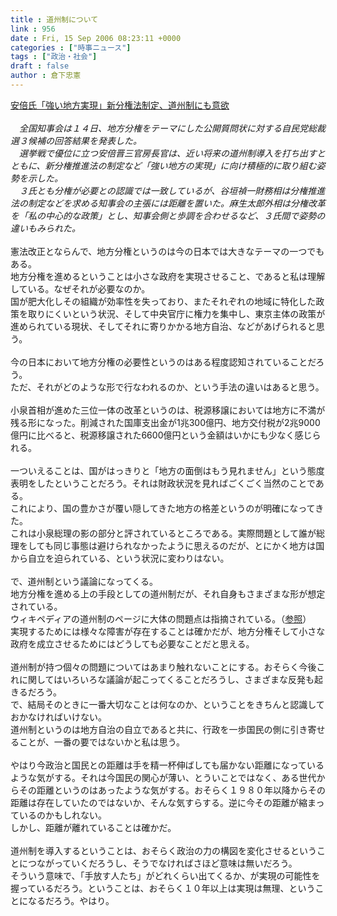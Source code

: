```yaml
---
title : 道州制について
link : 956
date : Fri, 15 Sep 2006 08:23:11 +0000
categories : ["時事ニュース"]
tags : ["政治・社会"]
draft : false
author : 倉下忠憲
---
```


<A HREF="http://www.iza.ne.jp/news/newsarticle/politics/localpolicy/19200/" TARGET="_blank">安倍氏「強い地方実現」新分権法制定、道州制にも意欲</A><BR><BR><I>　全国知事会は１４日、地方分権をテーマにした公開質問状に対する自民党総裁選３候補の回答結果を発表した。<BR>　選挙戦で優位に立つ安倍晋三官房長官は、近い将来の道州制導入を打ち出すとともに、新分権推進法の制定など「強い地方の実現」に向け積極的に取り組む姿勢を示した。<BR>　３氏とも分権が必要との認識では一致しているが、谷垣禎一財務相は分権推進法の制定などを求める知事会の主張には距離を置いた。麻生太郎外相は分権改革を「私の中心的な政策」とし、知事会側と歩調を合わせるなど、３氏間で姿勢の違いもみられた。</I><BR><BR>憲法改正とならんで、地方分権というのは今の日本では大きなテーマの一つでもある。<BR>地方分権を進めるということは小さな政府を実現させること、であると私は理解している。なぜそれが必要なのか。<BR>国が肥大化しその組織が効率性を失っており、またそれぞれの地域に特化した政策を取りにくいという状況、そして中央官庁に権力を集中し、東京主体の政策が進められている現状、そしてそれに寄りかかる地方自治、などがあげられると思う。<BR><BR>今の日本において地方分権の必要性というのはある程度認知されていることだろう。<BR>ただ、それがどのような形で行なわれるのか、という手法の違いはあると思う。<BR><BR>小泉首相が進めた三位一体の改革というのは、税源移譲においては地方に不満が残る形になった。削減された国庫支出金が1兆300億円、地方交付税が2兆9000億円に比べると、税源移譲された6600億円という金額はいかにも少なく感じられる。<BR><BR>一ついえることは、国がはっきりと「地方の面倒はもう見れません」という態度表明をしたということだろう。それは財政状況を見ればごくごく当然のことである。<BR>これにより、国の豊かさが覆い隠してきた地方の格差というのが明確になってきた。<BR>これは小泉総理の影の部分と評されているところである。実際問題として誰が総理をしても同じ事態は避けられなかったように思えるのだが、とにかく地方は国から自立を迫られている、という状況に変わりはない。<BR><BR>で、道州制という議論になってくる。<BR>地方分権を進める上の手段としての道州制だが、それ自身もさまざまな形が想定されている。<BR>ウィキペディアの道州制のページに大体の問題点は指摘されている。（<A HREF="http://ja.wikipedia.org/wiki/%E9%81%93%E5%B7%9E%E5%88%B6" TARGET="_blank">参照</A>）<BR>実現するためには様々な障害が存在することは確かだが、地方分権そして小さな政府を成立させるためにはどうしても必要なことだと思える。<BR><BR>道州制が持つ個々の問題についてはあまり触れないことにする。おそらく今後これに関してはいろいろな議論が起こってくることだろうし、さまざまな反発も起きるだろう。<BR>で、結局そのときに一番大切なことは何なのか、ということをきちんと認識しておかなければいけない。<BR>道州制というのは地方自治の自立であると共に、行政を一歩国民の側に引き寄せることが、一番の要ではないかと私は思う。<BR><BR>やはり今政治と国民との距離は手を精一杯伸ばしても届かない距離になっているような気がする。それは今国民の関心が薄い、とういことではなく、ある世代からその距離というのはあったような気がする。おそらく１９８０年以降からその距離は存在していたのではないか、そんな気すらする。逆に今その距離が縮まっているのかもしれない。<BR>しかし、距離が離れていることは確かだ。<BR><BR>道州制を導入するということは、おそらく政治の力の構図を変化させるということにつながっていくだろうし、そうでなければさほど意味は無いだろう。<BR>そういう意味で、「手放す人たち」がどれくらい出てくるか、が実現の可能性を握っているだろう。ということは、おそらく１０年以上は実現は無理、ということになるだろう。やはり。<br><br>
